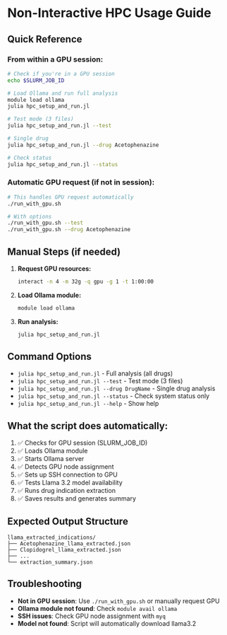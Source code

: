 # Non-Interactive HPC Usage Guide

## Quick Reference

### From within a GPU session:
```bash
# Check if you're in a GPU session
echo $SLURM_JOB_ID

# Load Ollama and run full analysis
module load ollama
julia hpc_setup_and_run.jl

# Test mode (3 files)
julia hpc_setup_and_run.jl --test

# Single drug
julia hpc_setup_and_run.jl --drug Acetophenazine

# Check status
julia hpc_setup_and_run.jl --status
```

### Automatic GPU request (if not in session):
```bash
# This handles GPU request automatically
./run_with_gpu.sh

# With options
./run_with_gpu.sh --test
./run_with_gpu.sh --drug Acetophenazine
```

## Manual Steps (if needed)

1. **Request GPU resources:**
   ```bash
   interact -n 4 -m 32g -q gpu -g 1 -t 1:00:00
   ```

2. **Load Ollama module:**
   ```bash
   module load ollama
   ```

3. **Run analysis:**
   ```bash
   julia hpc_setup_and_run.jl
   ```

## Command Options

- `julia hpc_setup_and_run.jl` - Full analysis (all drugs)
- `julia hpc_setup_and_run.jl --test` - Test mode (3 files)
- `julia hpc_setup_and_run.jl --drug DrugName` - Single drug analysis
- `julia hpc_setup_and_run.jl --status` - Check system status only
- `julia hpc_setup_and_run.jl --help` - Show help

## What the script does automatically:

1. ✅ Checks for GPU session (SLURM_JOB_ID)
2. ✅ Loads Ollama module
3. ✅ Starts Ollama server
4. ✅ Detects GPU node assignment
5. ✅ Sets up SSH connection to GPU
6. ✅ Tests Llama 3.2 model availability
7. ✅ Runs drug indication extraction
8. ✅ Saves results and generates summary

## Expected Output Structure

```
llama_extracted_indications/
├── Acetophenazine_llama_extracted.json
├── Clopidogrel_llama_extracted.json
├── ...
└── extraction_summary.json
```

## Troubleshooting

- **Not in GPU session**: Use `./run_with_gpu.sh` or manually request GPU
- **Ollama module not found**: Check `module avail ollama`
- **SSH issues**: Check GPU node assignment with `myq`
- **Model not found**: Script will automatically download llama3.2
